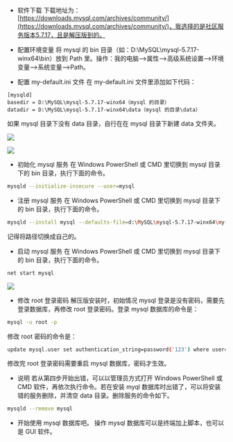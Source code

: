 * 软件下载
下载地址为：[https://downloads.mysql.com/archives/community/](https://downloads.mysql.com/archives/community/)，我选择的是社区服务版本5.7.17，且是解压版到的。

* 配置环境变量
将 mysql 的 bin 目录（如：D:\MySQL\mysql-5.7.17-winx64\bin）放到 Path 里。操作：我的电脑—>属性—>高级系统设置—>环境变量—>系统变量—>Path。

* 配置 my-default.ini 文件
在 my-default.ini 文件里添加如下代码：

```text
[mysqld]
basedir = D:\MySQL\mysql-5.7.17-winx64（mysql 的目录）
datadir = D:\MySQL\mysql-5.7.17-winx64\data（mysql 的目录\data）
```

如果 mysql 目录下没有 data 目录，自行在在 mysql 目录下新建 data 文件夹。

![](images/2017/qt0SrHtVggeA0ncYHTYoISs6.png)

![](images/2017/sSfgZ0WAahadPJaDTflA0TPy.png)

* 初始化 mysql 服务
在 Windows PowerShell 或 CMD 里切换到 mysql 目录下的 bin 目录，执行下面的命令。

```bash
mysqld --initialize-insecure --user=mysql
```

* 注册 mysql 服务
在 Windows PowerShell 或 CMD 里切换到 mysql 目录下的 bin 目录，执行下面的命令。

```bash
mysqld --install mysql --defaults-file=d:\MySQL\mysql-5.7.17-winx64\my-default.ini
```

记得将路径切换成自己的。

* 启动 mysql 服务
在 Windows PowerShell 或 CMD 里切换到 mysql 目录下的 bin 目录，执行下面的命令。

```bash
net start mysql
```

![](images/2017/C3OfsPgYjHKQUqBv_78wTtGX.png)

* 修改 root 登录密码
解压版安装时，初始情况 mysql 登录是没有密码，需要先登录数据库，再修改 root 登录密码。登录 mysql 数据库的命令是：

```bash
mysql -u root -p
```

修改 root 密码的命令是：

```bash
update mysql.user set authentication_string=password('123') where user='root';
```

修改完 root 登录密码需要重启 mysql 数据库，密码才生效。

* 说明
若从第四步开始出错，可以以管理员方式打开 Windows PowerShell 或 CMD 软件，再依次执行命令。若在安装 myql 数据库时出错了，可以将安装错的服务删除，并清空 data 目录。删除服务的命令如下。

```bash
mysqld --remove mysql
```

* 开始使用 mysql 数据库吧。
操作 mysql 数据库可以是终端加上脚本，也可以是 GUI 软件。
